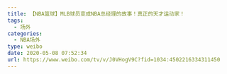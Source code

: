 ```yaml
---
title: 【NBA篮球】MLB球员变成NBA总经理的故事！真正的天才运动家！
tags:
  - 场外
categories:
  - NBA场外
type: weibo
date: 2020-05-08 07:52:34
url: https://www.weibo.com/tv/v/J0VHogV9C?fid=1034:4502216334311450
---
```


<!-- more -->